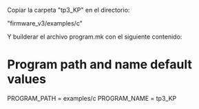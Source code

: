 Copiar la carpeta "tp3_KP" en el directorio:

"firmware_v3/examples/c"


Y builderar el archivo program.mk con el siguiente contenido:

# Program path and name default values
PROGRAM_PATH = examples/c
PROGRAM_NAME = tp3_KP







